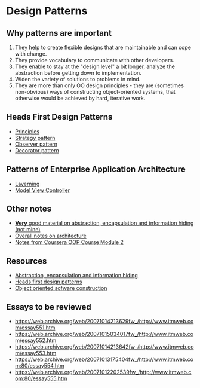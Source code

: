 # Design Patterns

## Why patterns are important

1. They help to create flexible designs that are maintainable and can cope with change.
2. They provide vocabulary to communicate with other developers.
3. They enable to stay at the "design level" a bit longer, analyze the abstraction before getting down to implementation.
4. Widen the variety of solutions to problems in mind.
5. They are more than only OO design principles - they are (sometimes non-obvious) ways of constructing object-oriented systems, that otherwise would be achieved by hard, iterative work.

## Heads First Design Patterns

* [Principles](./heads_first/principles.md)
* [Strategy pattern](./heads_first/strategy.md)
* [Observer pattern](./heads_first/observer.md)
* [Decorator pattern](./heads_first/decorator.md)

## Patterns of Enterprise Application Architecture

* [Layerning](./fowler/layering.md)
* [Model View Controller](./fowler/mvc.md)

## Other notes

* [**Very** good material on abstraction, encapsulation and information hiding (not mine)](./abstraction_encapsulation_information_hiding.md)
* [Overall notes on architecture](./architecture.md)
* [Notes from Coursera OOP Course Module 2](./oop_module_2.md)

## Resources

* [Abstraction, encapsulation and information hiding](https://web.archive.org/web/20071214085409/http://www.itmweb.com/essay550.htm)
* [Heads first design patterns](http://shop.oreilly.com/product/9780596007126.do)
* [Object oriented sofware construction](https://en.wikipedia.org/wiki/Object-Oriented_Software_Construction)

## Essays to be reviewed

* https://web.archive.org/web/20071014213629fw_/http://www.itmweb.com/essay551.htm
* https://web.archive.org/web/20071015034017fw_/http://www.itmweb.com/essay552.htm
* https://web.archive.org/web/20071014213642fw_/http://www.itmweb.com/essay553.htm
* https://web.archive.org/web/20071013175404fw_/http://www.itmweb.com:80/essay554.htm
* https://web.archive.org/web/20071012202539fw_/http://www.itmweb.com:80/essay555.htm
